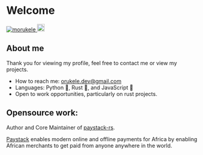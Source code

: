 # Welcome

<p align="left">
  <a href="https://github.com/morukele/morukele/">
    <img src="https://komarev.com/ghpvc/?username=morukele" alt="morukele" />
  </a>
  <a href="https://github.com/junkurihara">
    <img height="20" src="https://img.shields.io/github/followers/morukele?label=follow&logo=github&style=flat" />
  </a>
</p>

## About me
Thank you for viewing my profile, feel free to contact me or view my projects.

- How to reach me: orukele.dev@gmail.com
- Languages: Python 🐍, Rust 🦀, and JavaScript 📜
- Open to work opportunities, particularly on rust projects.

## Opensource work:

Author and Core Maintainer of [paystack-rs](https://github.com/morukele/paystack-rs). 

[Paystack](https://paystack.com) enables modern online and offline payments for Africa by enabling African merchants to get paid from anyone anywhere in the world.

<!---
morukele/morukele is a ✨ special ✨ repository because its `README.md` (this file) appears on your GitHub profile.
You can click the Preview link to take a look at your changes.
--->
